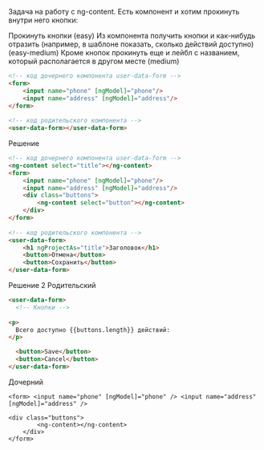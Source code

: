 
Задача на работу с ng-content. Есть компонент и хотим прокинуть внутри него кнопки:

Прокинуть кнопки (easy)
Из компонента получить кнопки и как-нибудь отразить (например, в шаблоне показать, сколько действий доступно) (easy-medium)
Кроме кнопок прокинуть еще и лейбл с названием, который располагается в другом месте (medium)

```HTML
<!-- код дочернего компонента user-data-form -->
<form>
    <input name="phone" [ngModel]="phone"/>
    <input name="address" [ngModel]="address"/>
</form>
 
<!-- код родительского компонента -->
<user-data-form></user-data-form>
```



Решение

```HTML
<!-- код дочернего компонента user-data-form -->
<ng-content select="title"></ng-content>
<form>
    <input name="phone" [ngModel]="phone"/>
    <input name="address" [ngModel]="address"/>
    <div class="buttons">
        <ng-content select="button"></ng-content>
    </div>
</form>
 
<!-- код родительского компонента -->
<user-data-form>
    <h1 ngProjectAs="title">Заголовок</h1>
    <button>Отмена</button>
    <button>Сохранить</button>
</user-data-form>
```


Решение 2
Родительский
```HTML 
<user-data-form>
  <!-- Кнопки -->
  
<p>
  Всего доступно {{buttons.length}} действий:
</p>

  <button>Save</button>
  <button>Cancel</button>
</user-data-form>
```

Дочерний
```TS
<form> <input name="phone" [ngModel]="phone" /> <input name="address" [ngModel]="address" />

<div class="buttons"> 
		<ng-content></ng-content> 
	</div> 
</form>
```
